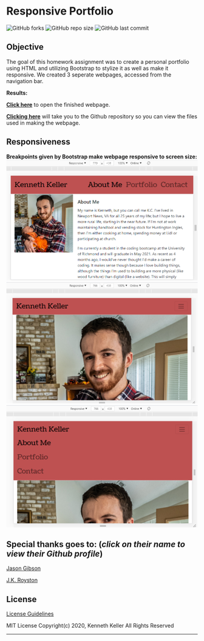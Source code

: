 # Responsive Portfolio

![GitHub forks](https://img.shields.io/github/forks/kenkanifffromct/Responsive-Portfolio?style=social)
![GitHub repo size](https://img.shields.io/github/repo-size/kenkanifffromct/Responsive-Portfolio)
![GitHub last commit](https://img.shields.io/github/last-commit/kenkanifffromct/Responsive-Portfolio)

## Objective

The goal of this homework assignment was to create a personal portfolio using HTML and utilizing Bootstrap to stylize it as well as make it responsive. We created 3 seperate webpages, accessed from the navigation bar. 



 **Results:**

[**Click here**](https://kenkanifffromct.github.io/Responsive-Portfolio/) to open the finished webpage.

[**Clicking here**](https://github.com/kenkanifffromct/Responsive-Portfolio) will take you to the Github repository so you can view the files used in making the webpage.




## Responsiveness

**Breakpoints given by Bootstrap make webpage responsive to screen size:**
![Navbar Pictured Example](Images/Screenshot(40).png)
![Navbar Pictured Example](Images/Screenshot(41).png)
![Navbar Pictured Example](Images/Screenshot(42).png)



## Special thanks goes to: (*click on their name to view their Github profile*)


[Jason Gibson](https://github.com/jgibsone4)

[J.K. Royston](https://github.com/jxhnkndl)


## License


[License Guidelines](/License.txt)

MIT License
Copyright(c) 2020, Kenneth Keller
All Rights Reserved

---

